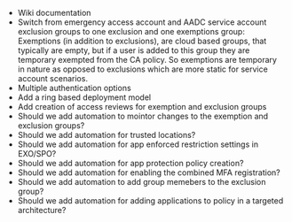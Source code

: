 * Wiki documentation
* Switch from emergency access account and AADC service account exclusion groups to one exclusion and one exemptions group: Exemptions (in addition to exclusions), are cloud based groups, that typically are empty, but if a user is added to this group they are temporary exempted from the CA policy. So exemptions are temporary in nature as opposed to exclusions which are more static for service account scenarios.
* Multiple authentication options
* Add a ring based deployment model
* Add creation of access reviews for exemption and exclusion groups
* Should we add automation to mointor changes to the exemption and exclusion groups?
* Should we add automation for trusted locations?
* Should we add automation for app enforced restriction settings in EXO/SPO?
* Should we add automation for app protection policy creation?
* Should we add automation for enabling the combined MFA registration?
* Should we add automation to add group memebers to the exclusion group?
* Should we add automation for adding applications to policy in a targeted architecture?